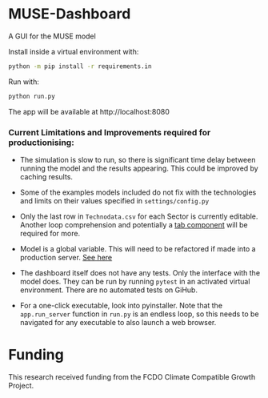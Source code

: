# MUSE-Dashboard
A GUI for the MUSE model

Install inside a virtual environment with:
```bash
python -m pip install -r requirements.in
```

Run with:
```bash
python run.py
```

The app will be available at http://localhost:8080

### Current Limitations and Improvements required for productionising:

 - The simulation is slow to run, so there is significant time delay between running the model and the results appearing. This could be improved by caching results.

 - Some of the examples models included do not fix with the technologies and limits on their values specified in `settings/config.py`

 - Only the last row in `Technodata.csv` for each Sector is currently editable. Another loop comprehension and potentially a [tab component](https://dash-bootstrap-components.opensource.faculty.ai/docs/components/tabs/) will be required for more.

 - Model is a global variable. This will need to be refactored if made into a production server. [See here](https://dash.plotly.com/sharing-data-between-callbacks)

 - The dashboard itself does not have any tests. Only the interface with the model does. They can be run by running `pytest` in an activated virtual environment. There are no automated tests on GiHub.

 - For a one-click executable, look into pyinstaller. Note that the `app.run_server` function in `run.py` is an endless loop, so this needs to be navigated for any executable to also launch a web browser.

# Funding

This research received funding from the FCDO Climate Compatible Growth Project.
